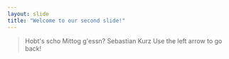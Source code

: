 ```yaml
---
layout: slide
title: "Welcome to our second slide!"
---
```

>Hobt's scho Mittog g'essn?
>Sebastian Kurz
Use the left arrow to go back!
